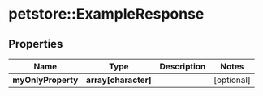 # petstore::ExampleResponse


## Properties
Name | Type | Description | Notes
------------ | ------------- | ------------- | -------------
**myOnlyProperty** | **array[character]** |  | [optional] 


